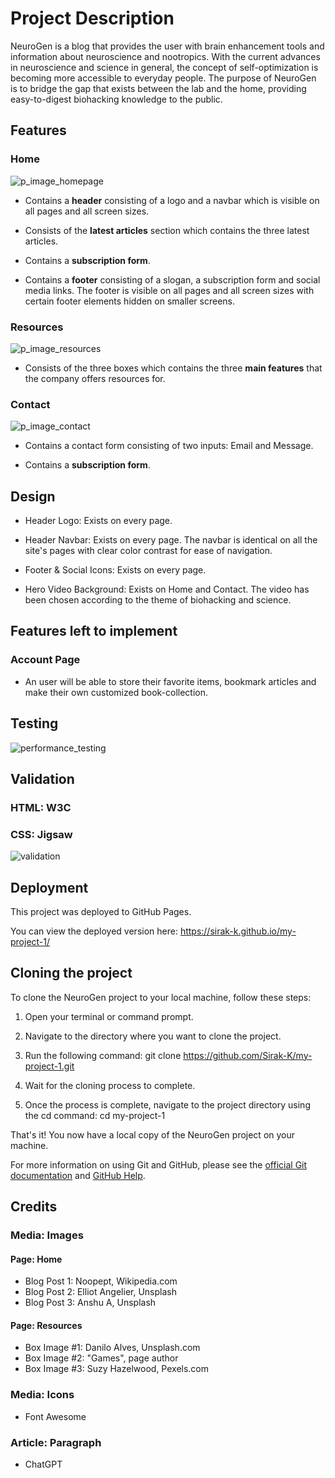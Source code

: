 
# Project Description

NeuroGen is a blog that provides the user with brain enhancement tools and information about neuroscience and nootropics. With the current advances in neuroscience and science in general, the concept of self-optimization is becoming more accessible to everyday people. The purpose of NeuroGen is to bridge the gap that exists between the lab and the home, providing easy-to-digest biohacking knowledge to the public.

## Features

### Home
![p_image_homepage](https://user-images.githubusercontent.com/122515678/229455184-3dab2df0-9077-4684-9447-66b8d7de4a3b.png)


- Contains a **header** consisting of a logo and a navbar which is visible on all pages and all screen sizes.

- Consists of the **latest articles** section which contains the three latest articles.    

- Contains a **subscription form**.
  
- Contains a **footer** consisting of a slogan, a subscription form and social media links. The footer is visible on all pages and all screen sizes with certain footer elements hidden on smaller screens. 

### Resources
![p_image_resources](https://user-images.githubusercontent.com/122515678/229454219-24b18b86-1592-4fbf-902a-e24d0919065a.png)

- Consists of the three boxes which contains the three **main features** that the company offers resources for.


### Contact
![p_image_contact](https://user-images.githubusercontent.com/122515678/229455414-b629aca5-5b72-4ea7-a8a2-92a081c4c318.png)


- Contains a contact form consisting of two inputs: Email and Message.

- Contains a **subscription form**.
  

## Design

- Header Logo: Exists on every page.

- Header Navbar: Exists on every page. The navbar is identical on all the site's pages with clear color contrast for ease of navigation.

- Footer & Social Icons: Exists on every page.

- Hero Video Background: Exists on Home and Contact. The video has been chosen according to the theme of biohacking and science.


## Features left to implement

### Account Page

- An user will be able to store their favorite items, bookmark articles and make their own customized book-collection.


## Testing
![performance_testing](https://user-images.githubusercontent.com/122515678/229456274-928db5a3-5266-4a89-87f6-f840047723ee.png)


## Validation
### HTML: W3C
### CSS: Jigsaw

![validation](https://user-images.githubusercontent.com/122515678/229337683-ffd3e8d5-afbf-42bd-bbd0-77357be863fd.png)




## Deployment
This project was deployed to GitHub Pages.

You can view the deployed version here: 
https://sirak-k.github.io/my-project-1/


## Cloning the project

To clone the NeuroGen project to your local machine, follow these steps:

1) Open your terminal or command prompt.
2) Navigate to the directory where you want to clone the project.

3) Run the following command:
git clone https://github.com/Sirak-K/my-project-1.git

4) Wait for the cloning process to complete.

5) Once the process is complete, navigate to the project directory using the cd command:
cd my-project-1

That's it! You now have a local copy of the NeuroGen project on your machine.

For more information on using Git and GitHub, please see the [official Git documentation](https://git-scm.com/docs) and [GitHub Help](https://docs.github.com/en/github).


## Credits

### Media: Images

#### Page: Home
- Blog Post 1: Noopept, Wikipedia.com
- Blog Post 2: Elliot Angelier, Unsplash
- Blog Post 3: Anshu A, Unsplash

#### Page: Resources

- Box Image #1: Danilo Alves, Unsplash.com
- Box Image #2: "Games", page author
- Box Image #3: Suzy Hazelwood, Pexels.com

  
### Media: Icons

- Font Awesome


### Article: Paragraph

- ChatGPT
